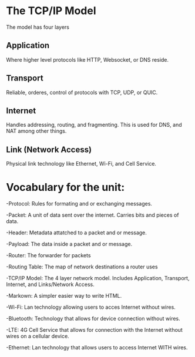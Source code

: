 # The TCP/IP Model

The model has four layers

## Application

Where higher level protocols like HTTP, Websocket, or DNS reside. 

## Transport

Reliable, orderes, control of protocols with TCP, UDP, or QUIC. 

## Internet

Handles addressing, routing, and fragmenting. This is used for DNS, and NAT among other things. 

## Link (Network Access)

Physical link technology like Ethernet, Wi-Fi, and Cell Service.

# Vocabulary for the unit:

-Protocol: Rules for formating and or exchanging messages.

-Packet: A unit of data sent over the internet. Carries bits and pieces of data. 

-Header: Metadata attatched to a packet and or message.

-Payload: The data inside a packet and or message.

-Router: The forwarder for packets

-Routing Table: The map of network destinations a router uses

-TCP/IP Model: The 4 layer network model. Includes Application, Transport, Internet, and Links/Network Access.

-Markown: A simpler easier way to write HTML.

-Wi-Fi: Lan technology allowing users to acces Internet without wires.

-Bluetooth: Technology that allows for device connection without wires.

-LTE: 4G Cell Service that allows for connection with the Internet without wires on a cellular device. 

-Ethernet: Lan technology that allows users to access Internet WITH wires.
